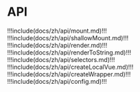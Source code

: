 # API

!!!include(docs/zh/api/mount.md)!!!
!!!include(docs/zh/api/shallowMount.md)!!!
!!!include(docs/zh/api/render.md)!!!
!!!include(docs/zh/api/renderToString.md)!!!
!!!include(docs/zh/api/selectors.md)!!!
!!!include(docs/zh/api/createLocalVue.md)!!!
!!!include(docs/zh/api/createWrapper.md)!!!
!!!include(docs/zh/api/config.md)!!!
